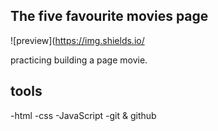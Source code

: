 ## The five favourite movies page
 
![preview](https://img.shields.io/

practicing building a page movie.

## tools

-html
-css
-JavaScript
-git & github

 

